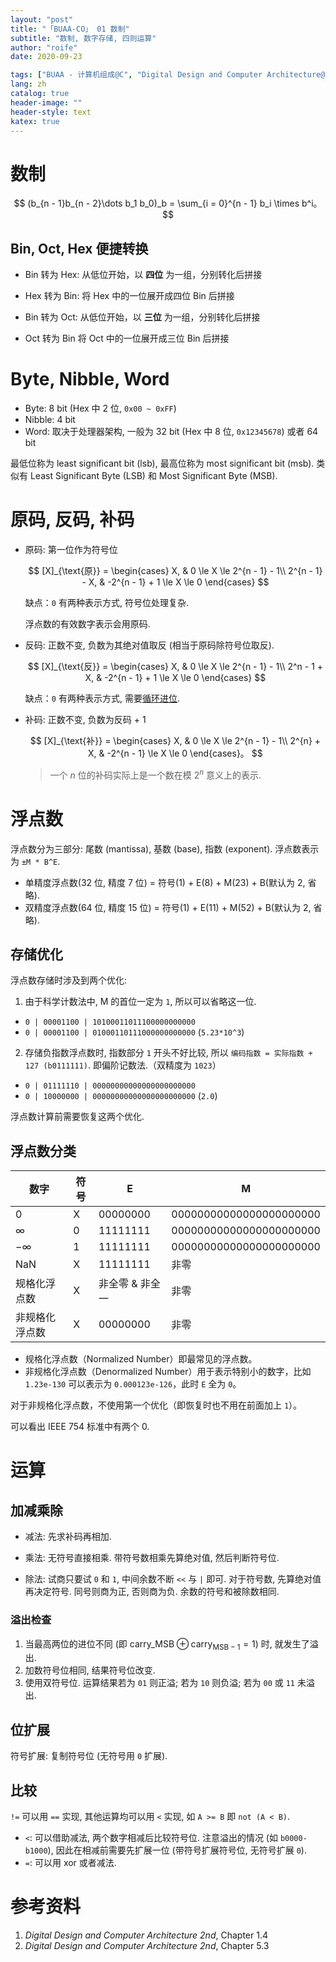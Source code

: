 ```yaml
---
layout: "post"
title: "「BUAA-CO」 01 数制"
subtitle: "数制, 数字存储, 四则运算"
author: "roife"
date: 2020-09-23

tags: ["BUAA - 计算机组成@C", "Digital Design and Computer Architecture@B", "Computer Organization and Design@B", "北航@D", "计算机组成@D"]
lang: zh
catalog: true
header-image: ""
header-style: text
katex: true
---
```


# 数制

$$
(b_{n - 1}b_{n - 2}\dots b_1 b_0)_b = \sum_{i = 0}^{n - 1} b_i \times b^i。
$$

## Bin, Oct, Hex 便捷转换

- Bin 转为 Hex:
  从低位开始，以 **四位** 为一组，分别转化后拼接
- Hex 转为 Bin:
  将 Hex 中的一位展开成四位 Bin 后拼接

- Bin 转为 Oct:
  从低位开始，以 **三位** 为一组，分别转化后拼接
- Oct 转为 Bin
  将 Oct 中的一位展开成三位 Bin 后拼接

# Byte, Nibble, Word

- Byte: 8 bit (Hex 中 2 位, `0x00 ~ 0xFF`)
- Nibble: 4 bit
- Word: 取决于处理器架构, 一般为 32 bit (Hex 中 8 位, `0x12345678`) 或者 64 bit

最低位称为 least significant bit (lsb), 最高位称为 most significant bit (msb).
类似有 Least Significant Byte (LSB) 和 Most Significant Byte (MSB).

# 原码, 反码, 补码

- 原码: 第一位作为符号位

  $$
    [X]_{\text{原}} = \begin{cases} X, & 0 \le X \le 2^{n - 1} - 1\\ 2^{n - 1} - X, & -2^{n - 1} + 1 \le X \le 0 \end{cases}
  $$

  缺点：`0` 有两种表示方式, 符号位处理复杂.

  浮点数的有效数字表示会用原码.

- 反码: 正数不变, 负数为其绝对值取反 (相当于原码除符号位取反).

  $$
  [X]_{\text{反}} = \begin{cases} X, & 0 \le X \le 2^{n - 1} - 1\\ 2^n - 1 + X, & -2^{n - 1} + 1 \le X \le 0 \end{cases}
  $$

  缺点：`0` 有两种表示方式, 需要[循环进位](https://en.wikipedia.org/wiki/Signed_number_representations#Ones.27_complement).

- 补码: 正数不变, 负数为反码 + 1

  $$
  [X]_{\text{补}} = \begin{cases} X, & 0 \le X \le 2^{n - 1} - 1\\ 2^{n} + X, & -2^{n - 1} \le X \le 0 \end{cases}。
  $$

  > 一个 $n$ 位的补码实际上是一个数在模 $2^n$ 意义上的表示.

# 浮点数

浮点数分为三部分: 尾数 (mantissa), 基数 (base), 指数 (exponent). 浮点数表示为 `±M * B^E`.

- 单精度浮点数(32 位, 精度 7 位) = 符号(1) + E(8) + M(23) + B(默认为 2, 省略).
- 双精度浮点数(64 位, 精度 15 位) = 符号(1) + E(11) + M(52) + B(默认为 2, 省略).

## 存储优化

浮点数存储时涉及到两个优化:

1. 由于科学计数法中, M 的首位一定为 `1`, 所以可以省略这一位.
  - `0 | 00001100 | 10100011011100000000000`
  - `0 | 00001100 | 01000110111000000000000` (`5.23*10^3`)

2. 存储负指数浮点数时, 指数部分 `1` 开头不好比较, 所以 `编码指数 = 实际指数 + 127 (b0111111)`. 即偏阶记数法.（双精度为 `1023`）
  - `0 | 01111110 | 00000000000000000000000`
  - `0 | 10000000 | 00000000000000000000000` (`2.0`)

浮点数计算前需要恢复这两个优化.

## 浮点数分类

| 数字         | 符号 | E        | M                       |
|--------------|------|----------|-------------------------|
| 0            | X    | 00000000 | 00000000000000000000000 |
| $\infty$     | 0    | 11111111 | 00000000000000000000000 |
| $-\infty$    | 1    | 11111111 | 00000000000000000000000 |
| NaN          | X    | 11111111 | 非零                    |
| 规格化浮点数   | X    | 非全零 & 非全一 | 非零                    |
| 非规格化浮点数 | X    | 00000000 | 非零                    |

- 规格化浮点数（Normalized Number）即最常见的浮点数。
- 非规格化浮点数（Denormalized Number）用于表示特别小的数字，比如 `1.23e-130` 可以表示为 `0.000123e-126`，此时 `E` 全为 `0`。

对于非规格化浮点数，不使用第一个优化（即恢复时也不用在前面加上 `1`）。

可以看出 IEEE 754 标准中有两个 0.

# 运算

## 加减乘除

- 减法: 先求补码再相加.

- 乘法: 无符号直接相乘. 带符号数相乘先算绝对值, 然后判断符号位.

- 除法: 试商只要试 `0` 和 `1`, 中间余数不断 `<<` 与 `|` 即可. 对于符号数, 先算绝对值再决定符号. 同号则商为正, 否则商为负. 余数的符号和被除数相同.

### 溢出检查
1. 当最高两位的进位不同 (即 $\text{carry}\_{\text{MSB}} \oplus \text{carry}_{\text{MSB} - 1} = 1$) 时, 就发生了溢出.
2. 加数符号位相同, 结果符号位改变.
3. 使用双符号位. 运算结果若为 `01` 则正溢; 若为 `10` 则负溢; 若为 `00` 或 `11` 未溢出.

## 位扩展

符号扩展: 复制符号位 (无符号用 `0` 扩展).

## 比较

`!=` 可以用 `==` 实现, 其他运算均可以用 `<` 实现, 如 `A >= B` 即 `not (A < B)`.

- `<`: 可以借助减法, 两个数字相减后比较符号位. 注意溢出的情况 (如 `b0000-b1000`), 因此在相减前需要先扩展一位 (带符号扩展符号位, 无符号扩展 `0`).
- `=`: 可以用 xor 或者减法.

# 参考资料

1. *Digital Design and Computer Architecture 2nd*, Chapter 1.4
2. *Digital Design and Computer Architecture 2nd*, Chapter 5.3
